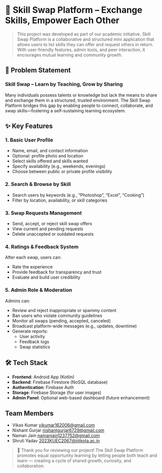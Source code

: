 # 🤝 **Skill Swap Platform** – Exchange Skills, Empower Each Other

>This project was developed as part of our academic initiative.
Skill Swap Platform is a collaborative and structured mini application that allows users to list skills they can offer and request others in return.
With user-friendly features, admin tools, and peer interaction, it encourages mutual learning and community growth.

## 📌 **Problem Statement** 
### **Skill Swap – Learn by Teaching, Grow by Sharing**

Many individuals possess talents or knowledge but lack the means to share and exchange them in a structured, trusted environment. 
The Skill Swap Platform bridges this gap by enabling people to connect, collaborate, and swap skills—fostering a self-sustaining learning ecosystem.

## ✨ Key Features

### 1. Basic User Profile
- Name, email, and contact information  
- Optional: profile photo and location  
- Select skills offered and skills wanted  
- Specify availability (e.g., weekends, evenings)  
- Choose between public or private profile visibility  

### 2. Search & Browse by Skill
- Search users by keywords (e.g., “Photoshop”, “Excel”, “Cooking”)  
- Filter by location, availability, or skill categories  

### 3. Swap Requests Management
- Send, accept, or reject skill swap offers  
- View current and pending requests  
- Delete unaccepted or outdated requests  

### 4. Ratings & Feedback System
After each swap, users can:
- Rate the experience  
- Provide feedback for transparency and trust  
- Evaluate and build user credibility  

### 5. Admin Role & Moderation
Admins can:
- Review and reject inappropriate or spammy content  
- Ban users who violate community guidelines  
- Monitor all swaps (pending, accepted, canceled)  
- Broadcast platform-wide messages (e.g., updates, downtime)  
- Generate reports:
  - User activity  
  - Feedback logs  
  - Swap statistics  

## 🛠 Tech Stack

- **Frontend**: Android App (Kotlin)  
- **Backend**: Firebase Firestore (NoSQL database)  
- **Authentication**: Firebase Auth  
- **Storage**: Firebase Storage (for user images)  
- **Admin Panel**: Optional web-based dashboard (future enhancement)  

## Team Members
- Vikas Kumar  vikumar162006@gmail.com
- Nishant Gurjar  nishantgurjar6729@gmail.com
- Naman Jain    namanjain1237752@gmail.com
- Shruti Yadav   2023KUEC2067@iiitkota.ac.in

>🙌 Thank you for reviewing our project!
The Skill Swap Platform promotes equal opportunity learning by letting people both teach and learn —
creating a cycle of shared growth, curiosity, and collaboration.
